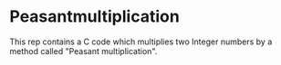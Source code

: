 # Peasantmultiplication

This rep contains a C code which multiplies two Integer numbers by a method called "Peasant multiplication".
